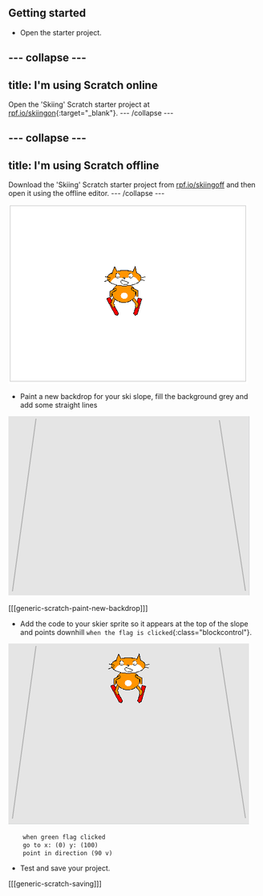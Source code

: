 ## Getting started

+ Open the starter project.

--- collapse ---
---
title: I'm using Scratch online
---
Open the 'Skiing' Scratch starter project at [rpf.io/skiingon](https://scratch.mit.edu/projects/197488855/#editor){:target="_blank"}.
--- /collapse ---

--- collapse ---
---
title: I'm using Scratch offline
---
Download the 'Skiing' Scratch starter project from [rpf.io/skiingoff](resources/scratch_goes_skiing_starter.sb2) and then open it using the offline editor.
--- /collapse ---

![starter projects](images/starter_project.png)

+ Paint a new backdrop for your ski slope, fill the background grey and add some straight lines

![ski slope backdrop](images/backdrop.png)

[[[generic-scratch-paint-new-backdrop]]]

+ Add the code to your skier sprite so it appears at the top of the slope and points downhill `when the flag is clicked`{:class="blockcontrol"}.

![skier on slope](images/skier_on_the_slope.png)

```blocks
	when green flag clicked
	go to x: (0) y: (100)
	point in direction (90 v)
```

+ Test and save your project.

[[[generic-scratch-saving]]]